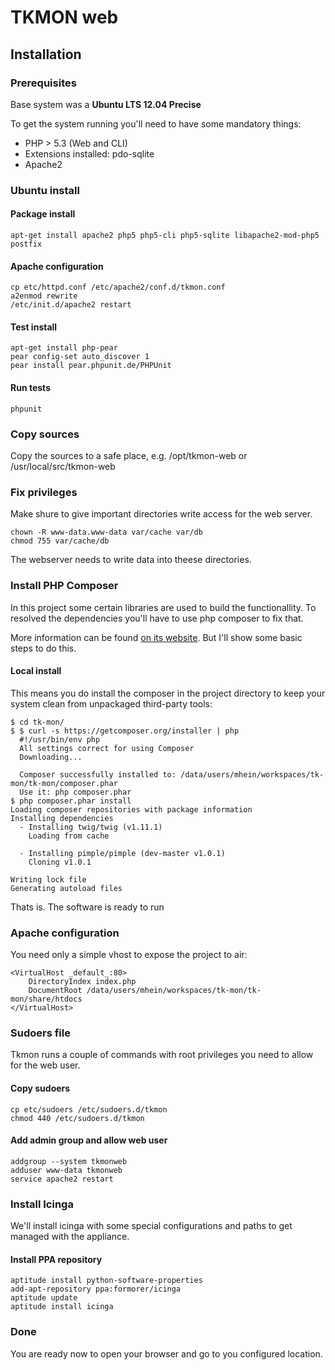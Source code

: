 TKMON web
=========

Installation
------------

### Prerequisites

Base system was a **Ubuntu LTS 12.04 Precise**

To get the system running you'll need to have some mandatory things:

* PHP > 5.3 (Web and CLI)
* Extensions installed: pdo-sqlite
* Apache2

### Ubuntu install

#### Package install

    apt-get install apache2 php5 php5-cli php5-sqlite libapache2-mod-php5 postfix

#### Apache configuration

    cp etc/httpd.conf /etc/apache2/conf.d/tkmon.conf
    a2enmod rewrite
    /etc/init.d/apache2 restart

#### Test install

    apt-get install php-pear
    pear config-set auto_discover 1
    pear install pear.phpunit.de/PHPUnit

#### Run tests

    phpunit

### Copy sources

Copy the sources to a safe place, e.g. /opt/tkmon-web or /usr/local/src/tkmon-web

### Fix privileges

Make shure to give important directories write access for the web server.

    chown -R www-data.www-data var/cache var/db
    chmod 755 var/cache/db

The webserver needs to write data into theese directories.

### Install PHP Composer

In this project some certain libraries are used to build the functionallity. To
resolved the dependencies you'll have to use php composer to fix that.

More information can be found [on its website](http://getcomposer.org/). But I'll show
some basic steps to do this.

#### Local install

This means you do install the composer in the project directory to keep your
system clean from unpackaged third-party tools:

    $ cd tk-mon/
    $ $ curl -s https://getcomposer.org/installer | php
      #!/usr/bin/env php
      All settings correct for using Composer
      Downloading...

      Composer successfully installed to: /data/users/mhein/workspaces/tk-mon/tk-mon/composer.phar
      Use it: php composer.phar
    $ php composer.phar install
    Loading composer repositories with package information
    Installing dependencies
      - Installing twig/twig (v1.11.1)
        Loading from cache

      - Installing pimple/pimple (dev-master v1.0.1)
        Cloning v1.0.1

    Writing lock file
    Generating autoload files

Thats is. The software is ready to run

### Apache configuration

You need only a simple vhost to expose the project to air:

    <VirtualHost _default_:80>
        DirectoryIndex index.php
        DocumentRoot /data/users/mhein/workspaces/tk-mon/tk-mon/share/htdocs
    </VirtualHost>

### Sudoers file

Tkmon runs a couple of commands with root privileges you need to allow for the web user.

#### Copy sudoers

    cp etc/sudoers /etc/sudoers.d/tkmon
    chmod 440 /etc/sudoers.d/tkmon

#### Add admin group and allow web user

    addgroup --system tkmonweb
    adduser www-data tkmonweb
    service apache2 restart

### Install Icinga

We'll install icinga with some special configurations and paths to get managed
with the appliance.

#### Install PPA repository

    aptitude install python-software-properties
    add-apt-repository ppa:formorer/icinga
    aptitude update
    aptitude install icinga

### Done

You are ready now to open your browser and go to you configured location.